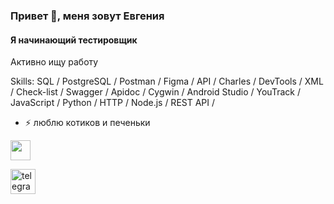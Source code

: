### Привет 👋, меня зовут Евгения
#### Я начинающий тестировщик
Активно ищу работу

Skills: SQL / PostgreSQL / Postman / Figma / API / Charles / DevTools / XML / Check-list / Swagger / Apidoc / Cygwin / Android Studio / YouTrack / JavaScript / Python / HTTP / Node.js / REST API /


- ⚡ люблю котиков и печеньки 

<p align="left"> <a href="https://www.github.com/Zhekachka" target="_blank" rel="noreferrer"><img src="https://raw.githubusercontent.com/danielcranney/readme-generator/main/public/icons/socials/github.svg" width="32" height="32" /></a></p>

[<img src='https://cdn.jsdelivr.net/npm/simple-icons@3.0.1/icons/telegram.svg' alt='telegram' height='40'>](https://t.me/Zheka_chka)  
